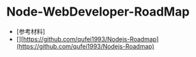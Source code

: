 # Node-WebDeveloper-RoadMap

* [参考材料]
* [][https://github.com/qufei1993/Nodejs-Roadmap](https://github.com/qufei1993/Nodejs-Roadmap)
